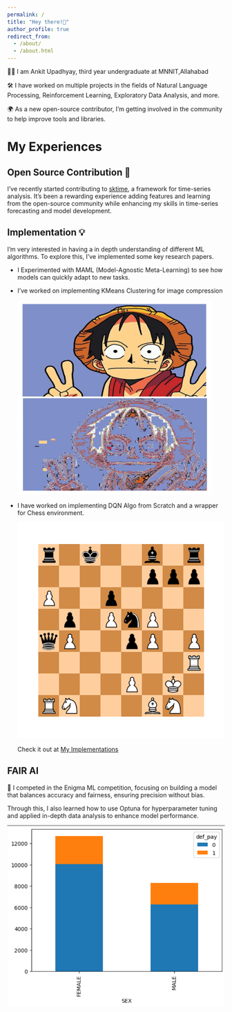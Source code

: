 ```yaml
---
permalink: /
title: "Hey there!👋"
author_profile: true
redirect_from: 
  - /about/
  - /about.html
---
```


🕵️‍♀️ I am Ankit Upadhyay, third year undergraduate at MNNIT,Allahabad

🛠️ I have worked on multiple projects in the fields of Natural Language Processing, Reinforcement Learning, Exploratory Data Analysis, and more.

🌍 As a new open-source contributor, I’m getting involved in the community to help improve tools and libraries.

# My Experiences
## Open Source Contribution 🤝
I’ve recently started contributing to [sktime](https://github.com/sktime), a framework for time-series analysis. It’s been a rewarding experience adding features and learning from the open-source community while enhancing my skills in time-series forecasting and model development.

## Implementation 💡
I’m very interested in having a in depth understanding of different ML algorithms. To explore this, I’ve implemented some key research papers.

- I Experimented with MAML (Model-Agnostic Meta-Learning) to see how models can quickly adapt to new tasks.
- I’ve worked on implementing KMeans Clustering for image compression
  
  <img src="/images/compress_image.jpeg" alt="Image compression image" width="450" height="450"/>
  
- I have worked on implementing DQN Algo from Scratch and a wrapper for Chess environment.
  
  <img src="/images/chess.png" alt="Image compression image" width="500" height="500"/>
  
  Check it out at [My Implementations](https://github.com/Ankit-1204/Implementation)
## FAIR AI
🎯 I competed in the Enigma ML competition, focusing on building a model that balances accuracy and fairness, ensuring precision without bias.

Through this, I also learned how to use Optuna for hyperparameter tuning and applied in-depth data analysis to enhance model performance.

![Graph image](/images/fair_ai.png)
